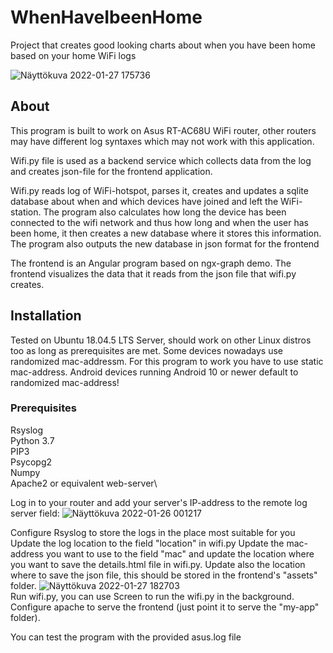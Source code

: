 # WhenHaveIbeenHome
Project that creates good looking charts about when you have been home based on your home WiFi logs

![Näyttökuva 2022-01-27 175736](https://user-images.githubusercontent.com/25725660/151395644-b20751de-6c3a-47ef-bfdf-c0ccc6574bbc.png)

## About

This program is built to work on Asus RT-AC68U WiFi router, other routers may have different log syntaxes which may not work with this application.

Wifi.py file is used as a backend service which collects data from the log and creates json-file for the frontend application.

Wifi.py reads log of WiFi-hotspot, parses it, creates and updates a sqlite database about when and which devices have joined and left the WiFi-station. The program also
calculates how long the device has been connected to the wifi network and thus how long and when the user has been home, it then creates a new database where it stores this information. The program also outputs the new database in json format for the frontend

The frontend is an Angular program based on ngx-graph demo. The frontend visualizes the data that it reads from the json file that wifi.py creates.

## Installation
Tested on Ubuntu 18.04.5 LTS Server, should work on other Linux distros too as long as prerequisites are met.
Some devices nowadays use randomized mac-addressm. For this program to work you have to use static mac-address. Android devices running Android 10 or newer default to randomized mac-address!
### Prerequisites
Rsyslog\
Python 3.7\
PIP3\
Psycopg2\
Numpy\
Apache2 or equivalent web-server\

Log in to your router and add your server's IP-address to the remote log server field:
![Näyttökuva 2022-01-26 001217](https://user-images.githubusercontent.com/25725660/151068657-9237b3b5-1865-4a8f-8a9c-8798b4c93641.png)

Configure Rsyslog to store the logs in the place most suitable for you
Update the log location to the field "location" in wifi.py
Update the mac-address you want to use to the field "mac" and update the location where you want to save the details.html file in wifi.py. Update also the location where to save the json file, this should be stored in the frontend's "assets" folder.
![Näyttökuva 2022-01-27 182703](https://user-images.githubusercontent.com/25725660/151401050-152f9f63-9ecb-46bc-9ec4-b57c5b630a79.png)\
Run wifi.py, you can use Screen to run the wifi.py in the background.
Configure apache to serve the frontend (just point it to serve the "my-app" folder).

You can test the program with the provided asus.log file
